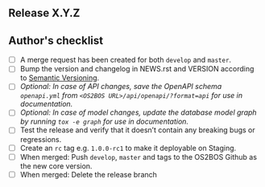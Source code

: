## Release X.Y.Z

## Author's checklist

- [ ] A merge request has been created for both `develop` and `master`.
- [ ] Bump the version and changelog in NEWS.rst and VERSION according to [Semantic Versioning](https://semver.org/).
- [ ] *Optional: In case of API changes, save the OpenAPI schema `openapi.yml` from `<OS2BOS URL>/api/openapi/?format=api` for use in documentation.*
- [ ] *Optional: In case of model changes, update the database model graph by running `tox -e graph` for use in documentation.*
- [ ] Test the release and verify that it doesn’t contain any breaking bugs or regressions.
- [ ] Create an `rc` tag e.g. `1.0.0-rc1` to make it deployable on Staging.
- [ ] When merged: Push `develop`, `master` and tags to the OS2BOS Github as the new core version.
- [ ] When merged: Delete the release branch